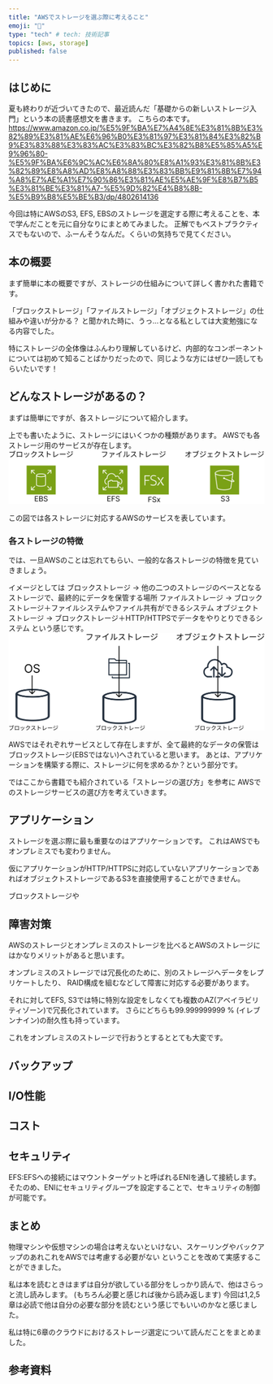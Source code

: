 ```yaml
---
title: "AWSでストレージを選ぶ際に考えること"
emoji: "📑"
type: "tech" # tech: 技術記事
topics: [aws, storage]
published: false
---
```

## はじめに
夏も終わりが近づいてきたので、最近読んだ「基礎からの新しいストレージ入門」という本の読書感想文を書きます。
こちらの本です。
https://www.amazon.co.jp/%E5%9F%BA%E7%A4%8E%E3%81%8B%E3%82%89%E3%81%AE%E6%96%B0%E3%81%97%E3%81%84%E3%82%B9%E3%83%88%E3%83%AC%E3%83%BC%E3%82%B8%E5%85%A5%E9%96%80-%E5%9F%BA%E6%9C%AC%E6%8A%80%E8%A1%93%E3%81%8B%E3%82%89%E8%A8%AD%E8%A8%88%E3%83%BB%E9%81%8B%E7%94%A8%E7%AE%A1%E7%90%86%E3%81%AE%E5%AE%9F%E8%B7%B5%E3%81%BE%E3%81%A7-%E5%9D%82%E4%B8%8B-%E5%B9%B8%E5%BE%B3/dp/4802614136

今回は特にAWSのS3, EFS, EBSのストレージを選定する際に考えることを、本で学んだことを元に自分なりにまとめてみました。
正解でもベストプラクティスでもないので、ふーんそうなんだ。くらいの気持ちで見てください。

## 本の概要
まず簡単に本の概要ですが、ストレージの仕組みについて詳しく書かれた書籍です。

「ブロックストレージ」「ファイルストレージ」「オブジェクトストレージ」の仕組みや違いが分かる？
と聞かれた時に、うっ...となる私としては大変勉強になる内容でした。

特にストレージの全体像はふんわり理解しているけど、内部的なコンポーネントについては初めて知ることばかりだったので、同じような方にはぜひ一読してもらいたいです！

## どんなストレージがあるの？
まずは簡単にですが、各ストレージについて紹介します。

上でも書いたように、ストレージにはいくつかの種類があります。
AWSでも各ストレージ用のサービスが存在します。
![](/images/x0.png)

この図では各ストレージに対応するAWSのサービスを表しています。

### 各ストレージの特徴
では、一旦AWSのことは忘れてもらい、一般的な各ストレージの特徴を見ていきましょう。

イメージとしては
ブロックストレージ → 他の二つのストレージのベースとなるストレージで、最終的にデータを保管する場所
ファイルストレージ → ブロックストレージ＋ファイルシステムやファイル共有ができるシステム
オブジェクトストレージ → ブロックストレージ＋HTTP/HTTPSでデータをやりとりできるシステム
という感じです。
![](/images/x1.png)

AWSではそれぞれサービスとして存在しますが、全て最終的なデータの保管はブロックストレージ(EBSではない)へされていると思います。
あとは、アプリケーションを構築する際に、ストレージに何を求めるか？という部分です。

ではここから書籍でも紹介されている「ストレージの選び方」を参考に
AWSでのストレージサービスの選び方を考えていきます。

## アプリケーション
ストレージを選ぶ際に最も重要なのはアプリケーションです。
これはAWSでもオンプレミスでも変わりません。

仮にアプリケーションがHTTP/HTTPSに対応していないアプリケーションであればオブジェクトストレージであるS3を直接使用することができません。

ブロックストレージや


## 障害対策
AWSのストレージとオンプレミスのストレージを比べるとAWSのストレージにはかなりメリットがあると思います。

オンプレミスのストレージでは冗長化のために、別のストレージへデータをレプリケートしたり、
RAID構成を組むなどして障害に対応する必要があります。

それに対してEFS, S3では特に特別な設定をしなくても複数のAZ(アベイラビリティゾーン)で冗長化されています。
さらにどちらも99.999999999 % (イレブンナイン)の耐久性も持っています。

これをオンプレミスのストレージで行おうとするととても大変です。

## バックアップ

## I/O性能

## コスト

## セキュリティ
EFS:EFSへの接続にはマウントターゲットと呼ばれるENIを通して接続します。
そたのめ、ENIにセキュリティグループを設定することで、セキュリティの制御が可能です。

## まとめ
物理マシンや仮想マシンの場合は考えないといけない、スケーリングやバックアップのあれこれをAWSでは考慮する必要がない
ということを改めて実感することができました。

私は本を読むときはまずは自分が欲している部分をしっかり読んで、他はさらっと流し読みします。
(もちろん必要と感じれば後から読み返します)
今回は1,2,5章は必読で他は自分の必要な部分を読むという感じでもいいのかなと感じました。

私は特に6章のクラウドにおけるストレージ選定について読んだことをまとめました。

## 参考資料

